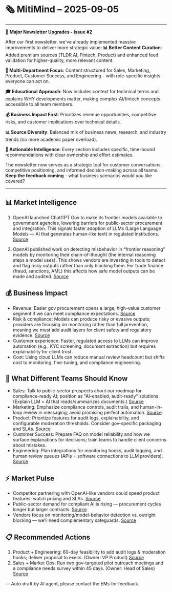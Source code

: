 # 🗞️ MitiMind – 2025-09-05

---

🚀 **Major Newsletter Upgrades - Issue #2**

After our first newsletter, we've already implemented massive improvements to deliver more strategic value:
**📊 Better Content Curation**: Added premium sources (TLDR AI, Fintech, Product) and enhanced feed validation for higher-quality, more relevant content.

**👥 Multi-Department Focus**: Content structured for Sales, Marketing, Product, Customer Success, and Engineering - with role-specific insights everyone can act on.

**🎓 Educational Approach**: Now includes context for technical terms and explains WHY developments matter, making complex AI/fintech concepts accessible to all team members.

**💰 Business Impact First**: Prioritizes revenue opportunities, competitive risks, and customer implications over technical details.

**📊 Source Diversity**: Balanced mix of business news, research, and industry trends (no more academic paper overload).

**🎯 Actionable Intelligence**: Every section includes specific, time-bound recommendations with clear ownership and effort estimates.

The newsletter now serves as a strategic tool for customer conversations, competitive positioning, and informed decision-making across all teams. **Keep the feedback coming** - what business scenarios would you like covered?

---

## 📊 Market Intelligence
1) OpenAI launched ChatGPT Gov to make its frontier models available to government agencies, lowering barriers for public-sector procurement and integration. This signals faster adoption of LLMs (Large Language Models — AI that generates human-like text) in regulated institutions. [Source](https://openai.com/global-affairs/introducing-chatgpt-gov)

2) OpenAI published work on detecting misbehavior in “frontier reasoning” models by monitoring their chain-of-thought (the internal reasoning steps a model uses). This shows vendors are investing in tools to detect and flag risky outputs rather than only blocking them. For trade finance (fraud, sanctions, AML) this affects how safe model outputs can be made and audited. [Source](https://openai.com/index/chain-of-thought-monitoring)

## 💰 Business Impact
- Revenue: Easier gov procurement opens a large, high-value customer segment if we can meet compliance expectations. [Source](https://openai.com/global-affairs/introducing-chatgpt-gov)
- Risk & compliance: Models can produce risky or evasive outputs; providers are focusing on monitoring rather than full prevention, meaning we must add audit layers for client safety and regulatory evidence. [Source](https://openai.com/index/chain-of-thought-monitoring)
- Customer experience: Faster, regulated access to LLMs can improve automation (e.g., KYC screening, document extraction) but requires explainability for client trust.
- Cost: Using cloud LLMs can reduce manual review headcount but shifts cost to monitoring, fine-tuning, and compliance engineering.

## 👥 What Different Teams Should Know
- Sales: Talk to public-sector prospects about our roadmap for compliance-ready AI; position as "AI-enabled, audit-ready" solutions. (Explain LLM = AI that reads/summarizes documents.) [Source](https://openai.com/global-affairs/introducing-chatgpt-gov)
- Marketing: Emphasize compliance controls, audit trails, and human-in-loop review in messaging; avoid promising perfect automation. [Source](https://openai.com/index/chain-of-thought-monitoring)
- Product: Prioritize features for audit logs, explainability, and configurable moderation thresholds. Consider gov-specific packaging and SLAs. [Source](https://openai.com/global-affairs/introducing-chatgpt-gov)
- Customer Success: Prepare FAQ on model reliability and how we surface explanations for decisions; train teams to handle client concerns about mistakes.
- Engineering: Plan integrations for monitoring hooks, audit logging, and human review queues (APIs = software connections to LLM providers). [Source](https://openai.com/index/chain-of-thought-monitoring)

## ⚡ Market Pulse
- Competitor partnering with OpenAI-like vendors could speed product features; watch pricing and SLAs. [Source](https://openai.com/index/rox)
- Public-sector demand for compliant AI is rising — procurement cycles longer but larger contracts. [Source](https://openai.com/global-affairs/introducing-chatgpt-gov)
- Vendors focus on monitoring/model-behavior detection vs. outright blocking — we’ll need complementary safeguards. [Source](https://openai.com/index/chain-of-thought-monitoring)

## 📋 Recommended Actions
1) Product + Engineering: 60-day feasibility to add audit logs & moderation hooks; deliver proposal to execs. (Owner: VP Product) [Source](https://openai.com/index/chain-of-thought-monitoring)  
2) Sales + Market Ops: Run two gov-targeted pilot outreach meetings and a compliance needs survey within 45 days. (Owner: Head of Sales) [Source](https://openai.com/global-affairs/introducing-chatgpt-gov)

— Auto‑draft by AI agent, please contact the EMs for feedback.
